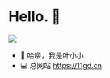# Hello. 👋

![](https://github.com/halfrost/halfrost/blob/master/icons/header_1.png)
- 👋 哈喽，我是叶小小
- 💻 总网站  https://11gd.cn
